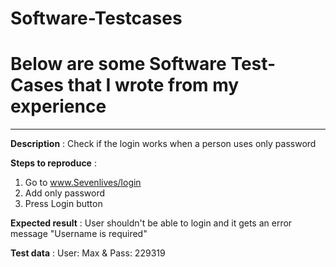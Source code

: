 # Software-Testcases

# Below are some Software Test-Cases that I wrote from my experience
-----------------


  **Description** : Check if the login works when a person uses only password 

 **Steps to reproduce** :

1. Go to www.Sevenlives/login
2. Add only password
3. Press Login button

 **Expected result** : User shouldn't be able to login and it gets an error message "Username is required"
 
 **Test data** : User: Max & Pass: 229319
